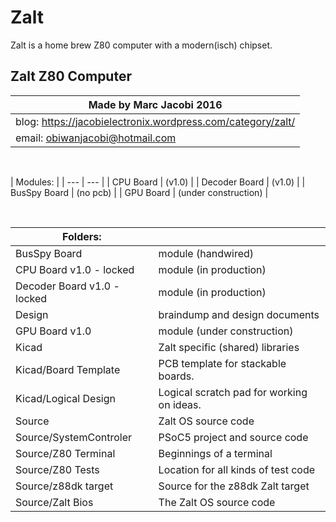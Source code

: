# Zalt

Zalt is a home brew Z80 computer with a modern(isch) chipset.

## Zalt Z80 Computer

| Made by Marc Jacobi 2016 |
| --- |
| blog: https://jacobielectronix.wordpress.com/category/zalt/
| email: obiwanjacobi@hotmail.com

<br/>

| Modules: |
| --- | --- |
| CPU Board | (v1.0) |
| Decoder Board | (v1.0) |
| BusSpy Board | (no pcb) |
| GPU Board | (under construction) |

<br/>

| Folders: |   |
| --- | --- |
| BusSpy Board | module (handwired)
| CPU Board v1.0 - locked | module (in production)
| Decoder Board v1.0 - locked | module (in production)
| Design | braindump and design documents
| GPU Board v1.0 | module (under construction)
| Kicad | Zalt specific (shared) libraries
| Kicad/Board Template | PCB template for stackable boards.
| Kicad/Logical Design | Logical scratch pad for working on ideas.
| Source | Zalt OS source code
| Source/SystemControler | PSoC5 project and source code
| Source/Z80 Terminal | Beginnings of a terminal
| Source/Z80 Tests | Location for all kinds of test code
| Source/z88dk target | Source for the z88dk Zalt target
| Source/Zalt Bios | The Zalt OS source code
